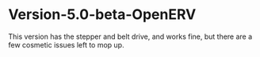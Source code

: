 # Version-5.0-beta-OpenERV

This version has the stepper and belt drive, and works fine, but there are a few cosmetic issues left to mop up.

